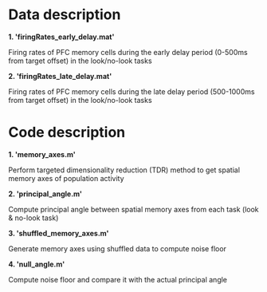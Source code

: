 <!DOCTYPE html>
<html>
    
<head>
    <h1>Data description</h1>
</head>

<body> 
<b>1. 'firingRates_early_delay.mat'</b>
<p>Firing rates of PFC memory cells during the early delay period (0-500ms from target offset) in the look/no-look tasks</p>
<b>2. 'firingRates_late_delay.mat'</b>
<p>Firing rates of PFC memory cells during the late delay period (500-1000ms from target offset) in the look/no-look tasks</p>
</body>   

<head>
    <h1>Code description</h1>
</head>  

<body> 
<b>1. 'memory_axes.m'</b>
<p>Perform targeted dimensionality reduction (TDR) method to get spatial memory axes of population activity</p>
</body>    

<body> 
<b>2. 'principal_angle.m'</b>
<p>Compute principal angle between spatial memory axes from each task (look & no-look task)</p>
</body>    

<body> 
<b>3. 'shuffled_memory_axes.m'</b>
<p>Generate memory axes using shuffled data to compute noise floor</p>
</body>    

<body> 
<b>4. 'null_angle.m'</b>
<p>Compute noise floor and compare it with the actual principal angle</p>
</body>  

</html>
